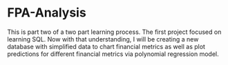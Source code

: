 # FPA-Analysis
This is part two of a two part learning process. The first project focused on learning SQL. Now with that understanding, I will be creating a new database with simplified data to chart financial metrics as well as plot predictions for different financial metrics via polynomial regression model.  

